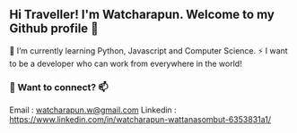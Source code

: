 ## Hi Traveller! I'm Watcharapun. Welcome to my Github profile 👋

🌱 I’m currently learning Python, Javascript and Computer Science.
⚡ I want to be a developer who can work from everywhere in the world!

### 💬 Want to connect? 📫
   Email : watcharapun.w@gmail.com
   Linkedin : https://www.linkedin.com/in/watcharapun-wattanasombut-6353831a1/
<!--
**BellEraDev/BellEraDev** is a ✨ _special_ ✨ repository because its `README.md` (this file) appears on your GitHub profile.

Here are some ideas to get you started:

- 🔭 I’m currently working on ...
- 🌱 I’m currently learning ...
- 👯 I’m looking to collaborate on ...
- 🤔 I’m looking for help with ...
- 💬 Ask me about ...
- 📫 How to reach me: ...
- 😄 Pronouns: ...
- ⚡ Fun fact: ...
-->
